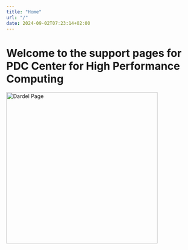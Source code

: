 ```yaml
---
title: "Home"
url: "/"
date: 2024-09-02T07:23:14+02:00
---
```


# Welcome to the support pages for PDC Center for High Performance Computing

<img src="/images/dardel_supercomputer.png" alt="Dardel Page" style="height: 400px; width: auto;">
